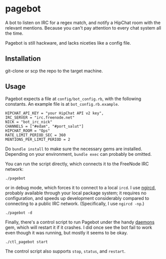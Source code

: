 # pagebot

A bot to listen on IRC for a regex match, and notify a HipChat room with the relevant mentions. Because you can't pay attention to every chat system all the time.

Pagebot is still hackware, and lacks niceties like a config file.

## Installation

git-clone or scp the repo to the target machine.

## Usage

Pagebot expects a file at `config/bot_config.rb`, with the following constants. An example file is at `bot_config.rb.example`.

    HIPCHAT_API_KEY = "your HipChat API v2 key",
    IRC_SERVER = "irc.freenode.net"
    NICK = "bot_irc_nick"
    CHANNELS = ["#edam", "#port_salut"]
    HIPCHAT_ROOM = "Ops"
    RATE_LIMIT_PERIOD_SEC = 360
    MENTIONS_PER_LIMIT_PERIOD = 2

Do `bundle install` to make sure the necessary gems are installed. Depending on your environment, `bundle exec` can probably be omitted.

You can run the script directly, which connects it to the FreeNode IRC network:

    ./pagebot

or in debug mode, which forces it to connect to a local `ircd`. I use [ngircd](http://ngircd.barton.de/index.php.en), probably available through your local package system; it requires no configuration, and speeds up development considerably compared to connecting to a public IRC network. (Specifically, I use `ngircd -np`.)

    ./pagebot -d

Finally, there's a control script to run Pagebot under the handy [daemons](https://github.com/ghazel/daemons) gem, which will restart it if it crashes. I did once see the bot fail to work even though it was running, but mostly it seems to be okay.

    ./ctl_pagebot start

The control script also supports `stop`, `status`, and `restart`.
